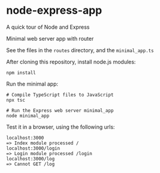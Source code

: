 # node-express-app
A quick tour of Node and Express

Minimal web server app with router

See the files in the `routes` directory, and the `minimal_app.ts`

After cloning this repository, install node.js modules:
```
npm install
```

Run the minimal app:
```
# Compile TypeScript files to JavaScript
npx tsc

# Run the Express web server minimal_app
node minimal_app
```

Test it in a browser, using the following urls:
```
localhost:3000
=> Index module processed /
localhost:3000/login
=> Login module processed /login
localhost:3000/log
=> Cannot GET /log
```